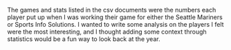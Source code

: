 The games and stats listed in the csv documents were the numbers each player put up when I was working their game for either the Seattle Mariners or Sports Info Solutions. I wanted to write some analysis on the players I felt were the most interesting, and I thought adding some context through statistics would be a fun way to look back at the year.
